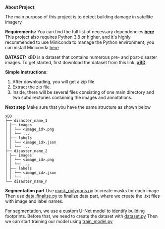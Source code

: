 **About Project:**

The main purpose of this project is to detect building damage in satellite imagery

**Requirements:**
You can find the full list of necessary dependencies **[here](https://github.com/Khalel2023/buildings-damage-analysis/blob/main/requirements.txt)**
This project also requires Python 3.8 or higher, and it's highly recommended to use Miniconda to manage the Python environment, you can install Miniconda [here](https://www.anaconda.com/docs/getting-started/miniconda/install)

**DATASET:**
xBD is a dataset that contains numerous pre- and post-disaster images. 
To get started, first download the dataset from this link: **[xBD](https://xview2.org/dataset)**.

**Simple Instructions:**  

1. After downloading, you will get a zip file.  
2. Extract the zip file.  
3. Inside, there will be several files consisting of one main directory and two subdirectories containing the images and annotations.

**Next step**
Make sure that you have the same structure as shown below

```
xBD
├── disaster_name_1
│ ├── images
│ │ └── <image_id>.png
│ │ └── ...
│ ├── labels
│ │ └── <image_id>.json
│ │ └── ...
├── disaster_name_2
│ ├── images
│ │ └── <image_id>.png
│ │ └── ...
│ ├── labels
│ │ └── <image_id>.json
│ │ └── ...
└── disaster_name_n
```
**Segmentation part**
Use [mask_polygons.py](https://github.com/Khalel2023/buildings-damage-analysis/blob/main/segmentation_part/mask_polygons.py) to create masks for each image
Then use [data_finalize.py](https://github.com/Khalel2023/buildings-damage-analysis/blob/main/segmentation_part/data_finalize.py) to finalize data part, where we create the .txt files with image and label names.

For segmentation, we use a custom U-Net model to identify building footprints.
Before that, we need to create the dataset with [dataset.py](https://github.com/Khalel2023/buildings-damage-analysis/blob/main/segmentation_part/dataset.py) 
Then we can start training our model using [train_model.py](https://github.com/Khalel2023/buildings-damage-analysis/blob/main/segmentation_part/train_model.py)







